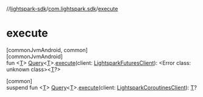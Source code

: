 //[lightspark-sdk](../../index.md)/[com.lightspark.sdk](index.md)/[execute](execute.md)

# execute

[commonJvmAndroid, common]\
[commonJvmAndroid]\
fun &lt;[T](execute.md)&gt; [Query](../com.lightspark.sdk.requester/-query/index.md#-168528822%2FExtensions%2F1699347959)&lt;[T](execute.md)&gt;.[execute](execute.md)(client: [LightsparkFuturesClient](-lightspark-futures-client/index.md)): &lt;Error class: unknown class&gt;&lt;[T](execute.md)?&gt;

[common]\
suspend fun &lt;[T](execute.md)&gt; [Query](../com.lightspark.sdk.requester/-query/index.md)&lt;[T](execute.md)&gt;.[execute](execute.md)(client: [LightsparkCoroutinesClient](-lightspark-coroutines-client/index.md)): [T](execute.md)?
